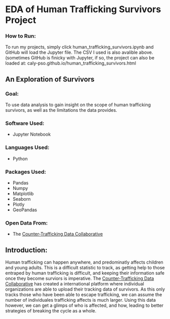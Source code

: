 # EDA of Human Trafficking Survivors Project

### How to Run:
To run my projects, simply click human_trafficking_survivors.ipynb and GitHub will load the Jupyter file. The CSV I used is also avalible above. (sometimes GitHub is finicky with Jupyter, if so, the project can also be loaded at: caly-pso.github.io/human_trafficking_survivors.html


## An Exploration of Survivors
### Goal:
To use data analysis to gain insight on the scope of human trafficking survivors, as well as the limitations the data provides.

### Software Used:
* Jupyter Notebook

### Languages Used:
* Python

### Packages Used:
* Pandas
* Numpy
* Matplotlib
* Seaborn
* Plotly
* GeoPandas

### Open Data From: 
* The [Counter-Trafficking Data Collaborative](https://www.ctdatacollaborative.org/)

## Introduction:
Human trafficking can happen anywhere, and predominatly affects children and young adults. This is a difficult statistic to track, as getting help to those entraped by human trafficking is difficult, and keeping their information safe once they become surviors is imperative. The [Counter-Trafficking Data Collaborative](https://www.ctdatacollaborative.org/) has created a international platform where individual organizations are able to upload their tracking data of survivors. As this only tracks those who have been able to escape trafficking, we can assume the number of individuales trafficking affects is much larger. Using this data however, we can get a glimps of who is affected, and how, leading to better strategies of breaking the cycle as a whole. 
